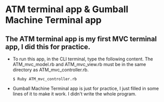 # ATM terminal app & Gumball Machine Terminal app

## The ATM terminal app is my first MVC terminal app, I did this for practice.

* To run this app, in the CLI terminal, type the following content. The ATM_mvc_model.rb and ATM_mvc_view.rb must be in the same directory as ATM_mvc_controller.rb.

  ``` $ Ruby ATM_mvc_controller.rb ```

* Gumball Machine Terminal app is just for practice, I just filled in some lines of it to make it work. I didn't write the whole program.